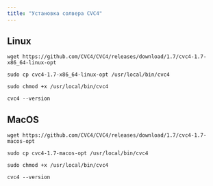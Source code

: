 ```yaml
---
title: "Установка солвера CVC4"
---
```


## Linux

`wget https://github.com/CVC4/CVC4/releases/download/1.7/cvc4-1.7-x86_64-linux-opt`

`sudo cp cvc4-1.7-x86_64-linux-opt /usr/local/bin/cvc4`

`sudo chmod +x /usr/local/bin/cvc4`

`cvc4 --version`

## MacOS

`wget https://github.com/CVC4/CVC4/releases/download/1.7/cvc4-1.7-macos-opt`

`sudo cp cvc4-1.7-macos-opt /usr/local/bin/cvc4`

`sudo chmod +x /usr/local/bin/cvc4`

`cvc4 --version`
